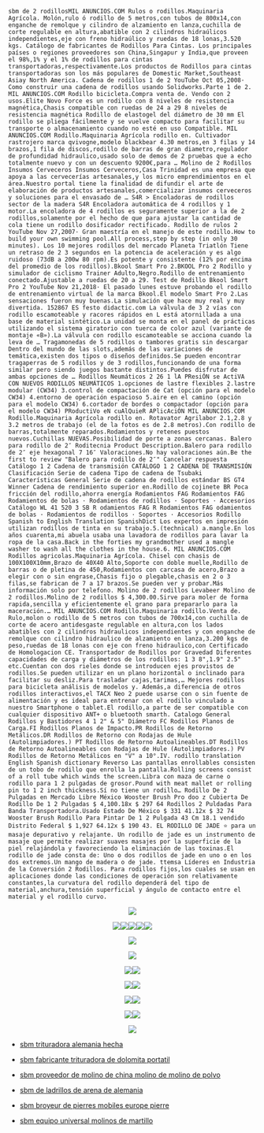 
```
sbm de 2 rodillosMIL ANUNCIOS.COM Rulos o rodillos.Maquinaria Agrícola. Molón,rulo ó rodillo de 5 metros,con tubos de 800x14,con enganche de remolque y cilindro de alzamiento en lanza,cuchilla de corte regulable en altura,abatible con 2 cilindros hidraúlicos independientes,eje con freno hidraúlico y ruedas de 18 lonas,3.520 kgs. Catálogo de fabricantes de Rodillos Para Cintas. Los principales países o regiones proveedores son China,Singapur y India,que proveen el 98%,1% y el 1% de rodillos para cintas transportadoras,respectivamente.Los productos de Rodillos para cintas transportadoras son los más populares de Domestic Market,Southeast Asiay North America. Cadena de rodillos 1 de 2 YouTube Oct 05,2008· Como construir una cadena de rodillos usando Solidworks.Parte 1 de 2. MIL ANUNCIOS.COM Rodillo bicicleta.Compra venta de. Vendo con 2 usos.Elite Novo Force es un rodillo con 8 niveles de resistencia magnética,Chasis compatible con ruedas de 24 a 29 8 niveles de resistencia magnética Rodillo de elastogel del diámetro de 30 mm El rodillo se pliega fácilmente y se vuelve compacto para facilitar su transporte o almacenamiento cuando no esté en uso Compatible. MIL ANUNCIOS.COM Rodillo.Maquinaria Agrícola rodillo en. Cultivador rastrojero marca qvivogne,modelo blackbear 4.30 metros,en 3 filas y 14 brazos,1 fila de discos,rodillo de barras de gran diametro,regulador de profundidad hidraulico,usado solo de demos de 2 pruebas que a echo totalmente nuevo y con un descuento 9200€,para … Molino de 2 Rodillos Insumos Cerveceros Insumos Cerveceros,Casa Trinidad es una empresa que apoya a las cervecerías artesanales,y los micro emprendimientos en el área.Nuestro portal tiene la finalidad de difundir el arte de elaboración de productos artesanales,comercializar insumos cerveceros y soluciones para el envasado de … S4R > Encoladoras de rodillos sector de la madera S4R Encoladora automática de 4 rodillos y 1 motor.La encoladora de 4 rodillos es seguramente superior a la de 2 rodillos,solamente por el hecho de que para ajustar la cantidad de cola tiene un rodillo dosificador rectificado. Rodillo de rulos 2 YouTube Nov 27,2007· Gran maestría en el manejo de este rodillo.How to build your own swimming pool.All process,step by step (in only 30 minutes). Los 10 mejores rodillos del mercado Planeta Triatlón Tiene un retraso de 2 3 segundos en la potencia de aceleración y es algo ruidoso (73dB a 200w 80 rpm).Es potente y consistente (12% por encima del promedio de los rodillos).Bkool Smart Pro 2.BKOOL Pro 2 Rodillo y simulador de ciclismo Trainer Adulto,Negro.Rodillo de entrenamiento conectado.Ajustable a ruedas de 20 a 29. Test de Rodillo Bkool Smart Pro 2 YouTube Nov 21,2018· El pasado lunes estuve probando el rodillo de entrenamiento virtual de la marca Bkool.El modelo Smart Pro 2.Las sensaciones fueron muy buenas.La simulación que hace muy real y muy divertida. 152867 ES festo didactic.com La válvula de 3 2 vías con rodillo escamoteable y racores rápidos en L está atornillada a una base de material sintético.La unidad se monta en el panel de prácticas utilizando el sistema giratorio con tuerca de color azul (variante de montaje «B»).La válvula con rodillo escamoteable se acciona cuando la leva de … Tragamonedas de 5 rodillos o tambores gratis sin descargar Dentro del mundo de las slots,además de las variaciones de temática,existen dos tipos o diseños definidos.Se pueden encontrar tragaperras de 5 rodillos y de 3 rodillos,funcionando de una forma similar pero siendo juegos bastante distintos.Puedes disfrutar de ambas opciones de … Rodillos Neumáticos 2 26 1 lA PResiÓN se ActiVA CON NUEVOS RODILLOS NEUMÁTICOS 1.opciones de lastre flexibles 2.lastre modular (CW34) 3.control de compactación de Cat (opción para el modelo CW34) 4.entorno de operación espacioso 5.aire en el camino (opción para el modelo CW34) 6.cortador de bordes o compactador (opción para el modelo CW34) PRoductiVo eN cuAlQuieR APlicAciÓN MIL ANUNCIOS.COM Rodillo.Maquinaria Agrícola rodillo en. Rotavator Agrilabor 2.1,2.8 y 3.2 metros de trabajo (el de la fotos es de 2.8 metros).Con rodillo de barras,totalmente reparados.Rodamientos y retenes puestos nuevos.Cuchillas NUEVAS.Posibilidad de porte a zonas cercanas. Balero para rodillo de 2″ Roditecnia Product Description.Balero para rodillo de 2″ eje hexagonal 7 16″ Valoraciones.No hay valoraciones aún.Be the first to review "Balero para rodillo de 2″" Cancelar respuesta Catálogo 1 2 Cadena de transmisión CATÁLOGO 1 2 CADENA DE TRANSMISIÓN Clasificación Serie de cadena Tipo de cadena de Tsubaki Características General Serie de cadena de rodillos estándar BS GT4 Winner Cadena de rendimiento superior en.Rodillo de cojinete BR Poca fricción del rodillo,ahorra energía Rodamientos FAG Rodamientos FAG Rodamientos de bolas · Rodamientos de rodillos · Soportes · Accesorios Catálogo WL 41 520 3 SB R odamientos FAG R Rodamientos FAG odamientos de bolas · Rodamientos de rodillos · Soportes · Accesorios Rodillo Spanish to English Translation SpanishDict Los expertos en impresión utilizan rodillos de tinta en su trabajo.5.(technical) a.mangle.En los años cuarenta,mi abuela usaba una lavadora de rodillos para lavar la ropa de la casa.Back in the forties my grandmother used a mangle washer to wash all the clothes in the house.6. MIL ANUNCIOS.COM Rodillos agricolas.Maquinaria Agrícola. Chisel con chasis de 100X100X10mm,Brazo de 40X40 Alto,Soporte con doble muelle,Rodillo de barras o de pletina de 450,Rodamientos con carcasa de acero,Brazo a elegir con o sin engrase,Chasis fijo o plegable,chasis en 2 o 3 filas,se fabrican de 7 a 17 brazos.Se pueden ver y probar.Más información solo por telefono. Molino de 2 rodillos Levabeer Molino de 2 rodillos.Molino de 2 rodillos $ 4,300.00.Sirve para moler de forma rapida,sencilla y eficientemente el grano para prepararlo para la maceración.… MIL ANUNCIOS.COM Rodillo.Maquinaria rodillo.Venta de. Rulo,molon o rodillo de 5 metros con tubos de 700x14,con cuchilla de corte de acero antidesgaste regulable en altura,con los lados abatibles con 2 cilindros hidraulicos independientes y con enganche de remolque con cilindro hidraulico de alzamiento en lanza,3.200 kgs de peso,ruedas de 18 lonas con eje con freno hidraulico,con Certificado de Homologacion CE. Transportador de Rodillos por Gravedad Diferentes capacidades de carga y diámetros de los rodillos: 1 3 8",1.9" 2.5" etc.Cuentan con dos rieles donde se introducen ejes provistos de rodillos.Se pueden utilizar en un plano horizontal o inclinado para facilitar su desliz.Para trasladar cajas,tarimas,… Mejores rodillos para bicicleta análisis de modelos y. Además,a diferencia de otros rodillos interactivos,el TACX Neo 2 puede usarse con o sin fuente de alimentación y es ideal para entrenar con el rodillo vinculado a nuestro Smartphone o tablet.El rodillo,a parte de ser compatible con cualquier dispositivo ANT+ o bluetooth smarth. Catalogo General Rodillos y Bastidores 4 1 2" & 5" Diámetro FC Rodillos Planos de Carga.FI Rodillos Planos de Impacto.PR Rodillos de Retorno Metálicos.DR Rodillos de Retorno con Rodajas de Hule (Autolimpiadores.) PT Rodillos de Retorno Autoalineables.DT Rodillos de Retorno Autoalineables con Rodajas de Hule (Autolimpiadores.) PV Rodillos de Retorno Metálicos en "V" a 10°.IV. rodillo translation English Spanish dictionary Reverso Las pantallas enrollables consisten de un tobo de rodillo que enrolla la pantalla.Rolling screens consist of a roll tube which winds the screen.Libra con maza de carne o rodillo para 1 2 pulgadas de grosor.Pound with meat mallet or rolling pin to 1 2 inch thickness.Sí no tiene un rodillo… Rodillo De 2 Pulgadas en Mercado Libre México Wooster Brush Pro doo z Cubierta De Rodillo De 1 2 Pulgadas $ 4,100.18x $ 297 64 Rodillos 2 Puldadas Para Banda Transportadora.Usado Estado De México $ 331 41.12x $ 32 74 Wooster Brush Rodillo Para Pintar De 1 2 Pulgada 43 Cm 18.1 vendido Distrito Federal $ 1,927 64.12x $ 190 43. EL RODILLO DE JADE ⭐ para un masaje depurativo y relajante. Un rodillo de jade es un instrumento de masaje que permite realizar suaves masajes por la superficie de la piel relajándola y favoreciendo la eliminación de las toxinas.El rodillo de jade consta de: Uno o dos rodillos de jade en uno o en los dos extremos.Un mango de madera o de jade. ttemsa Líderes en Industria de la Conversión 2 Rodillos. Para rodillos fijos,los cuales se usan en aplicaciones donde las condiciones de operación son relativamente constantes,la curvatura del rodillo dependerá del tipo de material,anchura,tensión superficial y ángulo de contacto entre el material y el rodillo curvo. 
```

<div align="center">

<a href="https://es-crusher.shibang-china.com/github&k=sbm+de+2+rodillos"><img src="https://static.shibang-china.com/es/crusher/logo.jpg"></a>

<a href="https://es-crusher.shibang-china.com/github&k=sbm+de+2+rodillos"><img src="https://static.shibang-china.com/es/crusher/index.jpg"></a><a href="https://es-crusher.shibang-china.com/material.htmlgithub&k=sbm+de+2+rodillos"><img src="https://static.shibang-china.com/es/crusher/material.jpg"></a><a href="https://es-crusher.shibang-china.com/application.htmlgithub&k=sbm+de+2+rodillos"><img src="https://static.shibang-china.com/es/crusher/application.jpg"></a><a href="https://es-crusher.shibang-china.com/aboutus.htmlgithub&k=sbm+de+2+rodillos"><img src="https://static.shibang-china.com/es/crusher/aboutus.jpg"></a><a href="https://es-crusher.shibang-china.com/contact.htmlgithub&k=sbm+de+2+rodillos"><img src="https://static.shibang-china.com/es/crusher/contact.jpg"></a>

<a href="https://es-crusher.shibang-china.com/github&k=sbm+de+2+rodillos"><img src="https://static.shibang-china.com/es/crusher/banner.jpg"></a>

<a href="https://swt.shibang-china.com/github&k=sbm+de+2+rodillos"><img src="https://static.shibang-china.com/es/crusher/text.jpg"></a>

<a href="https://swt.shibang-china.com/github&k=sbm+de+2+rodillos"><img src="https://static.shibang-china.com/es/crusher/chat.jpg"></a><a href="https://es-crusher.shibang-china.com/contact.htmlgithub&k=sbm+de+2+rodillos"><img src="https://static.shibang-china.com/es/crusher/message.jpg"></a>

<a href="https://es-crusher.shibang-china.com/products/pe.htmlgithub&k=sbm+de+2+rodillos"><img src="https://static.shibang-china.com/es/crusher/pe.jpg"></a><a href="https://es-crusher.shibang-china.com/products/pf.htmlgithub&k=sbm+de+2+rodillos"><img src="https://static.shibang-china.com/es/crusher/pf.jpg"></a>

<a href="https://es-crusher.shibang-china.com/products/hpt.htmlgithub&k=sbm+de+2+rodillos"><img src="https://static.shibang-china.com/es/crusher/hpt.jpg"></a><a href="https://es-crusher.shibang-china.com/products/vsi.htmlgithub&k=sbm+de+2+rodillos"><img src="https://static.shibang-china.com/es/crusher/vsi.jpg"></a>

<a href="https://es-crusher.shibang-china.com/products/klv.htmlgithub&k=sbm+de+2+rodillos"><img src="https://static.shibang-china.com/es/crusher/klv.jpg"></a><a href="https://es-crusher.shibang-china.com/products/portable.htmlgithub&k=sbm+de+2+rodillos"><img src="https://static.shibang-china.com/es/crusher/portable.jpg"></a>

<a href="https://swt.shibang-china.com/github&k=sbm+de+2+rodillos"><img src="https://static.shibang-china.com/es/crusher/case.jpg"></a>

</div>


* [sbm trituradora alemania hecha](sbm%20trituradora%20alemania%20hecha.md)

* [sbm fabricante trituradora de dolomita portatil](sbm%20fabricante%20trituradora%20de%20dolomita%20portatil.md)

* [sbm proveedor de molino de china molino de molino de polvo](sbm%20proveedor%20de%20molino%20de%20china%20molino%20de%20molino%20de%20polvo.md)

* [sbm de ladrillos de arena de alemania](sbm%20de%20ladrillos%20de%20arena%20de%20alemania.md)

* [sbm broyeur de pierres mobiles europe pierre](sbm%20broyeur%20de%20pierres%20mobiles%20europe%20pierre.md)

* [sbm equipo universal molinos de martillo](sbm%20equipo%20universal%20molinos%20de%20martillo.md)